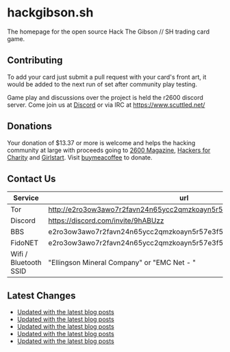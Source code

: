 # hackgibson.sh
The homepage for the open source Hack The Gibson // SH trading card game.


## Contributing

To add your card just submit a pull request with your card's front art, it would be added to the next run of set after community play testing.

Game play and discussions over the project is held the r2600 discord server. Come join us at [Discord](https://discord.com/invite/9hABUzz) or via IRC at https://www.scuttled.net/


## Donations

Your donation of $13.37 or more is welcome and helps the hacking community at large with proceeds going to [2600 Magazine](https://2600.com/), [Hackers for Charity](https://hackersforcharity.org) and [Girlstart](https://girlstart.org).  Visit [buymeacoffee](https://www.buymeacoffee.com/hackgibson.sh) to donate.


## Contact Us

Service | url
-|-
Tor | http://e2ro3ow3awo7r2favn24n65ycc2qmzkoayn5r57e3f56nvjwdcgg32ad.onion
Discord | https://discord.com/invite/9hABUzz
BBS | e2ro3ow3awo7r2favn24n65ycc2qmzkoayn5r57e3f56nvjwdcgg32ad.onion:23
FidoNET | e2ro3ow3awo7r2favn24n65ycc2qmzkoayn5r57e3f56nvjwdcgg32ad.onion:24554
Wifi / Bluetooth SSID | "Ellingson Mineral Company" or "EMC Net - <fidonet address>"

## Latest Changes
<!-- BLOG-POST-LIST:START -->
- [Updated with the latest blog posts](https://github.com/DFW2600/hackgibson.sh/commit/be2b57f2577c225645476e7eedf90576afd4e335)
- [Updated with the latest blog posts](https://github.com/DFW2600/hackgibson.sh/commit/3c7bf4e92b4f5f32c4086e96b5c644155f0c2333)
- [Updated with the latest blog posts](https://github.com/DFW2600/hackgibson.sh/commit/5cff4861814d13d77d742535a56a872e23946daf)
- [Updated with the latest blog posts](https://github.com/DFW2600/hackgibson.sh/commit/d41f3faf31b6e0ce98683e7e5107fff18b16b12b)
- [Updated with the latest blog posts](https://github.com/DFW2600/hackgibson.sh/commit/d28f0e8b14bc528cd1e7e30e316ecf5772a1c29c)
<!-- BLOG-POST-LIST:END -->
